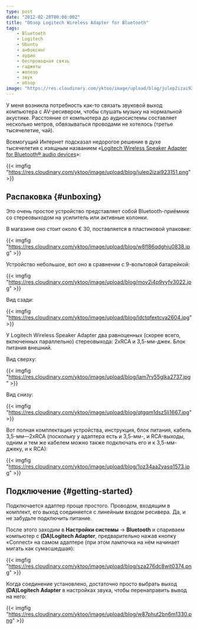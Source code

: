 ```yaml
---
type: post
date: "2012-02-20T00:00:00Z"
title: "Обзор Logitech Wireless Adapter for Bluetooth"
tags:
    - Bluetooth
    - Logitech
    - Ubuntu
    - анбоксинг
    - аудио
    - беспроводная связь
    - гаджеты
    - железо
    - звук
    - обзор
image: "https://res.cloudinary.com/yktoo/image/upload/blog/julep2izai923151.png"
---
```


У меня возникла потребность как-то связать звуковой выход компьютера с AV-ресивером, чтобы слушать музыку на нормальной акустике. Расстояние от компьютера до аудиосистемы составляет несколько метров, обвязываться проводами не хотелось (третье тысячелетие, чай).

Всемогущий Интернет подсказал недорогое решение в духе тысячелетия с изящным названием «[Logitech Wireless Speaker Adapter for Bluetooth® audio devices](http://www.logitech.com/en-au/special-offers/bundles/devices/8087)»:

{{< imgfig "https://res.cloudinary.com/yktoo/image/upload/blog/julep2izai923151.png" >}}

<!--more-->

## Распаковка {#unboxing}

Это очень простое устройство представляет собой Bluetooth-приёмник со стереовыходом на усилитель или активные колонки.

В магазине оно стоит около € 30, поставляется в пластиковой упаковке:

{{< imgfig "https://res.cloudinary.com/yktoo/image/upload/blog/w8fl86qdghiu0838.jpg" >}}

Устройство небольшое, вот оно в сравнении с 9-вольтовой батарейкой:

{{< imgfig "https://res.cloudinary.com/yktoo/image/upload/blog/mov2i4p9vyfv3022.jpg" >}}

Вид сзади:

{{< imgfig "https://res.cloudinary.com/yktoo/image/upload/blog/ldctqfextcva2604.jpg" >}}

У Logitech Wireless Speaker Adapter два равноценных (скорее всего, включенных параллельно) стереовыхода: 2xRCA и 3,5-мм-джек. Блок питания внешний.

Вид сверху:

{{< imgfig "https://res.cloudinary.com/yktoo/image/upload/blog/lam7rv55glka2737.jpg" >}}

Вид снизу:

{{< imgfig "https://res.cloudinary.com/yktoo/image/upload/blog/qtgqm1dsz5li1667.jpg" >}}

Вот полная комплектация устройства, инструкция, блок питания, кабель 3,5-мм—2xRCA (поскольку у адаптера есть и 3,5-мм-, и RCA-выходы, одним и тем же кабелем можно также подключать его и к 3,5-мм-джеку, и к RCA):

{{< imgfig "https://res.cloudinary.com/yktoo/image/upload/blog/1oz34aa2yasq1573.jpg" >}}

## Подключение {#getting-started}

Подключается адаптер проще простого. Проводом, входящим в комплект, его выход соединяется с линейным входом ресивера. Да, и не забудьте подключить питание.

После этого заходим в **Настройки системы** → **Bluetooth** и спариваем компьютер с **(DA)Logitech Adapter**, предварительно нажав кнопку «Connect» на самом адаптере (при этом лампочка на нём начинает мигать как сумасшедшая):

{{< imgfig "https://res.cloudinary.com/yktoo/image/upload/blog/sza276dc8wit0374.png" >}}

Когда соединение установлено, достаточно просто выбрать выход **(DA)Logitech Adapter** в настройках звука, чтобы перенаправить вывод на него:

{{< imgfig "https://res.cloudinary.com/yktoo/image/upload/blog/w87phut2bn6m1330.png" >}}
